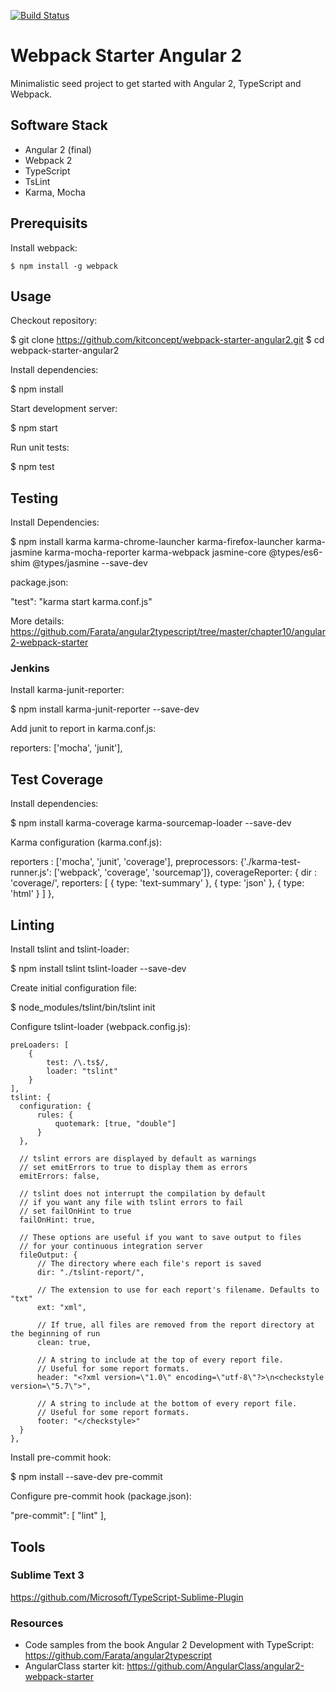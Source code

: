[![Build Status](https://travis-ci.org/kitconcept/webpack-starter-angular2.svg?branch=master)](https://travis-ci.org/kitconcept/webpack-starter-angular2)

# Webpack Starter Angular 2

Minimalistic seed project to get started with Angular 2, TypeScript and Webpack.

## Software Stack

- Angular 2 (final)
- Webpack 2
- TypeScript
- TsLint
- Karma, Mocha

## Prerequisits

Install webpack:

    $ npm install -g webpack

## Usage

Checkout repository:

  $ git clone https://github.com/kitconcept/webpack-starter-angular2.git
  $ cd webpack-starter-angular2

Install dependencies:

  $ npm install

Start development server:

  $ npm start

Run unit tests:

  $ npm test

## Testing

Install Dependencies:

  $ npm install karma karma-chrome-launcher karma-firefox-launcher karma-jasmine karma-mocha-reporter karma-webpack jasmine-core @types/es6-shim @types/jasmine --save-dev

package.json:

  "test": "karma start karma.conf.js"


More details: https://github.com/Farata/angular2typescript/tree/master/chapter10/angular2-webpack-starter

### Jenkins

Install karma-junit-reporter:

  $ npm install karma-junit-reporter --save-dev

Add junit to report in karma.conf.js:

  reporters: ['mocha', 'junit'],

## Test Coverage

Install dependencies:

  $ npm install karma-coverage karma-sourcemap-loader --save-dev

Karma configuration (karma.conf.js):

  reporters    : ['mocha', 'junit', 'coverage'],
  preprocessors: {'./karma-test-runner.js': ['webpack', 'coverage', 'sourcemap']},
  coverageReporter: {
    dir : 'coverage/',
    reporters: [
      { type: 'text-summary' },
      { type: 'json' },
      { type: 'html' }
    ]
  },

## Linting

Install tslint and tslint-loader:

  $ npm install tslint tslint-loader --save-dev

Create initial configuration file:

  $ node_modules/tslint/bin/tslint init

Configure tslint-loader (webpack.config.js):

    preLoaders: [
        {
            test: /\.ts$/,
            loader: "tslint"
        }
    ],
    tslint: {
      configuration: {
          rules: {
              quotemark: [true, "double"]
          }
      },

      // tslint errors are displayed by default as warnings
      // set emitErrors to true to display them as errors
      emitErrors: false,

      // tslint does not interrupt the compilation by default
      // if you want any file with tslint errors to fail
      // set failOnHint to true
      failOnHint: true,

      // These options are useful if you want to save output to files
      // for your continuous integration server
      fileOutput: {
          // The directory where each file's report is saved
          dir: "./tslint-report/",

          // The extension to use for each report's filename. Defaults to "txt"
          ext: "xml",

          // If true, all files are removed from the report directory at the beginning of run
          clean: true,

          // A string to include at the top of every report file.
          // Useful for some report formats.
          header: "<?xml version=\"1.0\" encoding=\"utf-8\"?>\n<checkstyle version=\"5.7\">",

          // A string to include at the bottom of every report file.
          // Useful for some report formats.
          footer: "</checkstyle>"
      }
    },
Install pre-commit hook:

  $ npm install --save-dev pre-commit

Configure pre-commit hook (package.json):

  "pre-commit": [
    "lint"
  ],

## Tools

### Sublime Text 3

https://github.com/Microsoft/TypeScript-Sublime-Plugin

### Resources

- Code samples from the book Angular 2 Development with TypeScript: https://github.com/Farata/angular2typescript
- AngularClass starter kit: https://github.com/AngularClass/angular2-webpack-starter
